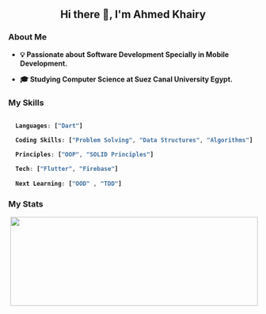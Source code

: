 <h2 align="center"><b>Hi there 👋, I'm Ahmed Khairy<b/></h1>

### About Me

- 💡  Passionate about Software Development Specially in Mobile Development.

- 🎓  Studying Computer Science at Suez Canal University Egypt.

### My Skills

```dart

  Languages: ["Dart"]

  Coding Skills: ["Problem Solving", "Data Structures", "Algorithms"]

  Principles: ["OOP", "SOLID Principles"]
  
  Tech: ["Flutter", "Firebase"]
  
  Next Learning: ["OOD" , "TDD"]

```

### My Stats

<div align="center">
<a href="https://github.com/AhmedKhairyM0">
<img height="180em" width="500px" style="float: right" src="https://github-readme-stats.vercel.app/api?username=AhmedKhairyM0&show_icons=true&theme=react&include_all_commits=true" />
</a>
</div>

  
 <!-- 
<img height="180em" width="500px" style="float: left" src="https://github-readme-stats-eight-theta.vercel.app/api/top-langs/?username=AhmedKhairyM0&theme=react&layout=compact" />


**AhmedKhairyM0/AhmedKhairyM0** is a ✨ _special_ ✨ repository because its `README.md` (this file) appears on your GitHub profile.

Here are some ideas to get you started:

- 🔭 I’m currently working on ...
- 🌱 I’m currently learning ...
- 👯 I’m looking to collaborate on ...
- 🤔 I’m looking for help with ...
- 💬 Ask me about ...
- 📫 How to reach me: ...
- 😄 Pronouns: ...
- ⚡ Fun fact: ...
 -->

